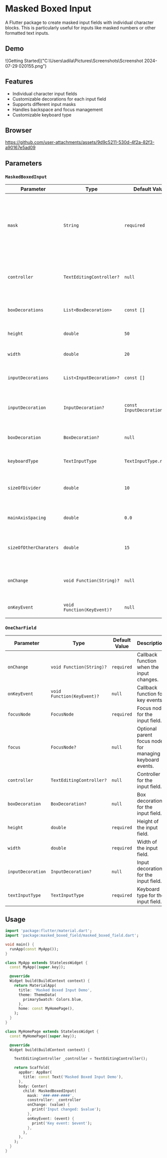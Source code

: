 # Masked Boxed Input

A Flutter package to create masked input fields with individual character blocks. This is particularly useful for inputs like masked numbers or other formatted text inputs.

## Demo

![Getting Started]("C:\Users\adila\Pictures\Screenshots\Screenshot 2024-07-29 020155.png")

## Features

- Individual character input fields
- Customizable decorations for each input field
- Supports different input masks
- Handles backspace and focus management
- Customizable keyboard type

## Browser

https://github.com/user-attachments/assets/9d9c5211-530d-4f2a-82f3-a90167e5ad09

## Parameters

### `MaskedBoxedInput`

| Parameter             | Type                        | Default Value                                                                                               | Description                                                                                             |
|-----------------------|-----------------------------|-------------------------------------------------------------------------------------------------------------|---------------------------------------------------------------------------------------------------------|
| `mask`                | `String`                    | `required`                                                                                                  | The mask pattern for the input. Use `#` for input fields and any other character for static content.   |
| `controller`          | `TextEditingController?`    | `null`                                                                                                      | Optional main text controller to get the full input text.                                               |
| `boxDecorations`      | `List<BoxDecoration>`       | `const []`                                                                                                  | List of box decorations for each input field.                                                           |
| `height`              | `double`                    | `50`                                                                                                        | Height of each input field.                                                                             |
| `width`               | `double`                    | `20`                                                                                                        | Width of each input field.                                                                              |
| `inputDecorations`    | `List<InputDecoration>?`    | `const []`                                                                                                  | List of input decorations for each input field.                                                         |
| `inputDecoration`     | `InputDecoration?`          | `const InputDecoration(...)`                                                                                | Default input decoration for all input fields.                                                          |
| `boxDecoration`       | `BoxDecoration?`            | `null`                                                                                                      | Default box decoration for all input fields.                                                            |
| `keyboardType`        | `TextInputType`             | `TextInputType.number`                                                                                      | Keyboard type for the input fields.                                                                     |
| `sizeOfDivider`       | `double`                    | `10`                                                                                                        | Size of the divider between static characters.                                                          |
| `mainAxisSpacing`     | `double`                    | `0.0`                                                                                                       | Spacing between each input field.                                                                       |
| `sizeOfOtherCharaters`| `double`                    | `15`                                                                                                        | Size of static characters in the mask.                                                                  |
| `onChange`            | `void Function(String)?`    | `null`                                                                                                      | Callback function when the input changes.                                                               |
| `onKeyEvent`          | `void Function(KeyEvent)?`  | `null`                                                                                                      | Callback function for key events.                                                                       |

### `OneCharField`

| Parameter         | Type                      | Default Value       | Description                                                                 |
|-------------------|---------------------------|---------------------|-----------------------------------------------------------------------------|
| `onChange`        | `void Function(String)?`  | `required`          | Callback function when the input changes.                                   |
| `onKeyEvent`      | `void Function(KeyEvent)?`| `null`              | Callback function for key events.                                           |
| `focusNode`       | `FocusNode`               | `required`          | Focus node for the input field.                                             |
| `focus`           | `FocusNode?`              | `null`              | Optional parent focus node for managing keyboard events.                    |
| `controller`      | `TextEditingController?`  | `null`              | Controller for the input field.                                             |
| `boxDecoration`   | `BoxDecoration?`          | `null`              | Box decoration for the input field.                                         |
| `height`          | `double`                  | `required`          | Height of the input field.                                                  |
| `width`           | `double`                  | `required`          | Width of the input field.                                                   |
| `inputDecoration` | `InputDecoration?`        | `null`              | Input decoration for the input field.                                       |
| `textInputType`   | `TextInputType`           | `required`          | Keyboard type for the input field.                                          |

## Usage

```dart
import 'package:flutter/material.dart';
import 'package:masked_boxed_field/masked_boxed_field.dart';

void main() {
  runApp(const MyApp());
}

class MyApp extends StatelessWidget {
  const MyApp({super.key});

  @override
  Widget build(BuildContext context) {
    return MaterialApp(
      title: 'Masked Boxed Input Demo',
      theme: ThemeData(
        primarySwatch: Colors.blue,
      ),
      home: const MyHomePage(),
    );
  }
}

class MyHomePage extends StatelessWidget {
  const MyHomePage({super.key});

  @override
  Widget build(BuildContext context) {

    TextEditingController _controller = TextEditingController();

    return Scaffold(
      appBar: AppBar(
        title: const Text('Masked Boxed Input Demo'),
      ),
      body: Center(
        child: MaskedBoxedInput(
          mask: '###-###-####',
          constroller: _controller
          onChange: (value) {
            print('Input changed: $value');
          },
          onKeyEvent: (event) {
            print('Key event: $event');
          },
        ),
      ),
    );
  }
}
